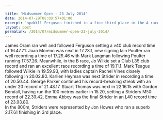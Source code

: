 ```yaml
---

title: 'Midsummer Open - 23 July 2014'
date: 2014-07-29T08:00:57+01:00
excerpt: '<p>Will Ferguson finished in a fine third place in the A race over 5k at the Midsummer Open at the Prince of Wales stadium on 23 July 2014. In a near dead heat finish Ferguson recorded a time of 15:45.47 </p>'
layout: post
permalink: /2014/07/midsummer-open-23-july-2014/
---
```

James Oram ran well and followed Ferguson setting a v40 club record time of 16.47.71. Juan Moreno was next in 17.23.1, new signing Iain Poulter ran well recording a time of 17.29.46 with Mark Langman following Poulter running 17.57.26. Meanwhile, in the B race, Jo Wilkie set a Club L35 club record and ran an excellent race recording a time of 19.11.1. Mark Teague followed Wilkie in 19.59.93, with ladies captain Rachel Vines closely following in 20.02.80. Karlien Heyman was next Strider in recording a time of 20.50.44. George Parker continued his record-breaking streak with an under 20 record of 21.48.17. Stuart Thomas was next in 22.16.15 with Gordon Bendall, having run the 100 metres earlier in 15.20, setting a Striders M50 record of 22.30.42. Emma Abbey was the final Strider in an L40 record time of 23.03.80.  
In the 800m, Striders were represented by Jon Howes who ran a superb 2.17.61 finishing in 3rd place.